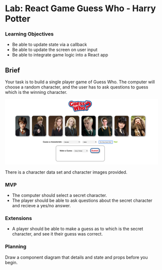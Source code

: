 # Lab: React Game Guess Who - Harry Potter

### Learning Objectives

- Be able to update state via a callback
- Be able to update the screen on user input
- Be able to integrate game logic into a React app

## Brief

Your task is to build a single player game of Guess Who. The computer will choose a random character, and the user has to ask questions to guess which is the winning character.

![Screenshot of application](images/guess_who_screenshot.png)

There is a character data set and character images provided.

### MVP

- The computer should select a secret character.
- The player should be able to ask questions about the secret character and recieve a yes/no answer.

### Extensions

- A player should be able to make a guess as to which is the secret character, and see it their guess was correct.

### Planning

Draw a component diagram that details and state and props before you begin.